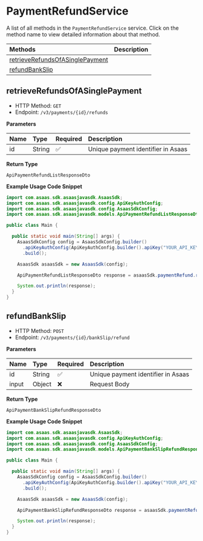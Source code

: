 # PaymentRefundService

A list of all methods in the `PaymentRefundService` service. Click on the method name to view detailed information about that method.

| Methods                                                             | Description |
| :------------------------------------------------------------------ | :---------- |
| [retrieveRefundsOfASinglePayment](#retrieverefundsofasinglepayment) |             |
| [refundBankSlip](#refundbankslip)                                   |             |

## retrieveRefundsOfASinglePayment

- HTTP Method: `GET`
- Endpoint: `/v3/payments/{id}/refunds`

**Parameters**

| Name | Type   | Required | Description                        |
| :--- | :----- | :------- | :--------------------------------- |
| id   | String | ✅       | Unique payment identifier in Asaas |

**Return Type**

`ApiPaymentRefundListResponseDto`

**Example Usage Code Snippet**

```java
import com.asaas.sdk.asaasjavasdk.AsaasSdk;
import com.asaas.sdk.asaasjavasdk.config.ApiKeyAuthConfig;
import com.asaas.sdk.asaasjavasdk.config.AsaasSdkConfig;
import com.asaas.sdk.asaasjavasdk.models.ApiPaymentRefundListResponseDto;

public class Main {

  public static void main(String[] args) {
    AsaasSdkConfig config = AsaasSdkConfig.builder()
      .apiKeyAuthConfig(ApiKeyAuthConfig.builder().apiKey("YOUR_API_KEY").build())
      .build();

    AsaasSdk asaasSdk = new AsaasSdk(config);

    ApiPaymentRefundListResponseDto response = asaasSdk.paymentRefund.retrieveRefundsOfASinglePayment("id");

    System.out.println(response);
  }
}

```

## refundBankSlip

- HTTP Method: `POST`
- Endpoint: `/v3/payments/{id}/bankSlip/refund`

**Parameters**

| Name  | Type   | Required | Description                        |
| :---- | :----- | :------- | :--------------------------------- |
| id    | String | ✅       | Unique payment identifier in Asaas |
| input | Object | ❌       | Request Body                       |

**Return Type**

`ApiPaymentBankSlipRefundResponseDto`

**Example Usage Code Snippet**

```java
import com.asaas.sdk.asaasjavasdk.AsaasSdk;
import com.asaas.sdk.asaasjavasdk.config.ApiKeyAuthConfig;
import com.asaas.sdk.asaasjavasdk.config.AsaasSdkConfig;
import com.asaas.sdk.asaasjavasdk.models.ApiPaymentBankSlipRefundResponseDto;

public class Main {

  public static void main(String[] args) {
    AsaasSdkConfig config = AsaasSdkConfig.builder()
      .apiKeyAuthConfig(ApiKeyAuthConfig.builder().apiKey("YOUR_API_KEY").build())
      .build();

    AsaasSdk asaasSdk = new AsaasSdk(config);

    ApiPaymentBankSlipRefundResponseDto response = asaasSdk.paymentRefund.refundBankSlip("id", new Object());

    System.out.println(response);
  }
}

```

<!-- This file was generated by liblab | https://liblab.com/ -->
